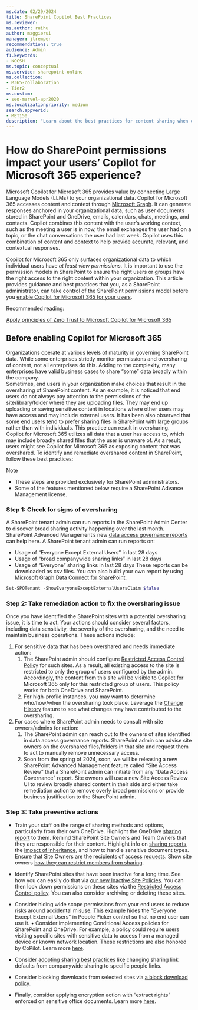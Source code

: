 ```yaml
---
ms.date: 02/29/2024
title: SharePoint Copilot Best Practices
ms.reviewer: 
ms.author: ruihu
author: maggierui
manager: jtremper
recommendations: true
audience: Admin
f1.keywords:
- NOCSH
ms.topic: conceptual
ms.service: sharepoint-online
ms.collection: 
- M365-collaboration
- Tier2
ms.custom:
- seo-marvel-apr2020
ms.localizationpriority: medium
search.appverid:
- MET150
description: "Learn about the best practices for content sharing when enabling Microsoft Copilot for Microsoft 365."
---
```

# How do SharePoint permissions impact your users’ Copilot for Microsoft 365 experience?

Microsoft Copilot for Microsoft 365 provides value by connecting Large Language Models (LLMs) to your organizational data. Copilot for Microsoft 365 accesses content and context through [Microsoft Graph](/graph/overview). It can generate responses anchored in your organizational data, such as user documents stored in SharePoint and OneDrive, emails, calendars, chats, meetings, and contacts. Copilot combines this content with the user’s working context, such as the meeting a user is in now, the email exchanges the user had on a topic, or the chat conversations the user had last week. Copilot uses this combination of content and context to help provide accurate, relevant, and contextual responses.

Copilot for Microsoft 365 only surfaces organizational data to which individual users have *at least view permissions*. It is important to use the permission models in SharePoint to ensure the right users or groups have the right access to the right content within your organization.
This article provides guidance and best practices that you, as a SharePoint administrator, can take control of the SharePoint permissions model before you [enable Copilot for Microsoft 365 for your users](/microsoft-365-copilot/microsoft-365-copilot-enable-users).


Recommended reading:

[Apply principles of Zero Trust to Microsoft Copilot for Microsoft 365](/security/zero-trust/zero-trust-microsoft-365-copilot)


## Before enabling Copilot for Microsoft 365

Organizations operate at various levels of maturity in governing SharePoint data. While some enterprises strictly monitor permissions and oversharing of content, not all enterprises do this. Adding to the complexity, many enterprises have valid business cases to share “some” data broadly within the company.  
Sometimes, end users in your organization make choices that result in the oversharing of SharePoint content.  As an example, it is noticed that end users do not always pay attention to the permissions of the site/library/folder where they are uploading files. They may end up uploading or saving sensitive content in locations where other users may have access and may include external users. It has been also observed that some end users tend to prefer sharing files in SharePoint with large groups rather than with individuals. This practice can result in oversharing.  
Copilot for Microsoft 365 utilizes all data that a user has access to, which may include broadly shared files that the user is unaware of. As a result, users might see Copilot for Microsoft 365 as exposing content that was overshared.
To identify and remediate overshared content in SharePoint, follow these best practices:

> [!Note]
> - These steps are provided exclusively for SharePoint administrators.
> - Some of the features mentioned below require a SharePoint Advance Management license.

### Step 1: Check for signs of oversharing

A SharePoint tenant admin can run reports in the SharePoint Admin Center to discover broad sharing activity happening over the last month. SharePoint Advanced Management’s new [data access governance reports](/sharepoint/data-access-governance-reports) can help here.  A SharePoint tenant admin can run reports on: 
- Usage of “Everyone Except External Users” in last 28 days
- Usage of “broad companywide sharing links” in last 28 days
- Usage of “Everyone” sharing links in last 28 days
These reports can be downloaded as csv files. You can also build your own report by using [Microsoft Graph Data Connect for SharePoint](/graph/data-connect-datasets#onedrive-and-sharepoint-online).  


```powershell
Set-SPOTenant -ShowEveryoneExceptExternalUsersClaim $false
```

### Step 2: Take remediation action to fix the oversharing issue

Once you have identified the SharePoint sites with a potential oversharing issue, it is time to act. Your actions should consider several factors, including data sensitivity, the severity of the oversharing, and the need to maintain business operations. These actions include:
1. For sensitive data that has been overshared and needs immediate action:
   1. The SharePoint admin should configure [Restricted Access Control Policy](/sharepoint/restricted-access-control) for such sites. As a result, all existing access to the site is restricted to only the group of users configured by the admin. Accordingly, the content from this site will be visible to Copilot for Microsoft 365 only for this restricted group of users. This policy works for both OneDrive and SharePoint. 
   1. For high-profile instances, you may want to determine who/how/when the oversharing took place.  Leverage the [Change History](/sharepoint/change-history-report) feature to see what changes may have contributed to the oversharing.
1. For cases where SharePoint admin needs to consult with site owners/admins for action:
   1. The SharePoint admin can reach out to the owners of sites identified in data access governance reports. SharePoint admin can advise site owners on the overshared files/folders in that site and request them to act to manually remove unnecessary access. 
   1. Soon from the spring of 2024, soon, we will be releasing a new SharePoint Advanced Management feature called “Site Access Review” that a SharePoint admin can initiate from any “Data Access Governance” report. Site owners will use a new Site Access Review UI to review broadly shared content in their side and either take remediation action to remove overly broad permissions or provide business justification to the SharePoint admin. 

### Step 3: Take preventive actions

- Train your staff on the range of sharing methods and options, particularly from their own OneDrive. Highlight the OneDrive [sharing report](/sharepoint/sharing-reports) to them. Remind SharePoint Site Owners and Team Owners that they are responsible for their content. Highlight info on [sharing reports](/sharepoint/sharing-reports), the [impact of inheritance](https://support.microsoft.com/office/customize-permissions-for-a-sharepoint-list-or-library-02d770f3-59eb-4910-a608-5f84cc297782), and how to handle sensitive document types. Ensure that Site Owners are the recipients of [access requests](https://support.microsoft.com/office/set-up-and-manage-access-requests-94b26e0b-2822-49d4-929a-8455698654b3). Show site owners [how they can restrict members from sharing](/microsoft-365/solutions/microsoft-365-limit-sharing#sharing-with-specific-people).  

- Identify SharePoint sites that have been inactive for a long time. See how you can easily do that via [our new Inactive Site Policies](/sharepoint/site-lifecycle-management#create-an-inactive-site-policy). You can then lock down permissions on these sites via the [Restricted Access Control policy](/sharepoint/restricted-access-control). You can also consider archiving or deleting these sites.
 
- Consider hiding wide scope permissions from your end users to reduce risks around accidental misuse. [This example](/powershell/module/sharepoint-online/set-spotenant?view=sharepoint-ps#example-2) hides the "Everyone Except External Users" in People Picker control so that no end user can use it. 
•	Consider implementing Conditional Access policies for SharePoint and OneDrive. For example, a policy could require users visiting specific sites with sensitive data to access from a managed device or known network location. These restrictions are also honored by CoPilot. Learn more [here](/sharepoint/authentication-context-example). 

- Consider [adopting sharing best practices](/microsoft-365/solutions/microsoft-365-limit-sharing) like changing sharing link defaults from companywide sharing to specific people links. 

- Consider blocking downloads from selected sites via [a block download policy](/sharepoint/block-download-from-sites).

- Finally, consider applying encryption action with “extract rights” enforced on sensitive office documents. Learn more [here](/purview/ai-microsoft-purview). 

